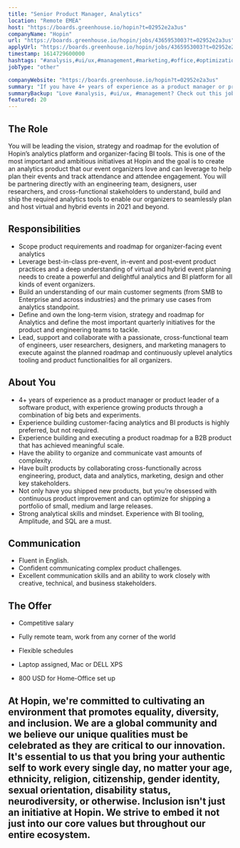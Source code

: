 ```yaml
---
title: "Senior Product Manager, Analytics"
location: "Remote EMEA"
host: "https://boards.greenhouse.io/hopin?t=02952e2a3us"
companyName: "Hopin"
url: "https://boards.greenhouse.io/hopin/jobs/4365953003?t=02952e2a3us"
applyUrl: "https://boards.greenhouse.io/hopin/jobs/4365953003?t=02952e2a3us#app"
timestamp: 1614729600000
hashtags: "#analysis,#ui/ux,#management,#marketing,#office,#optimization,#English"
jobType: "other"

companyWebsite: "https://boards.greenhouse.io/hopin?t=02952e2a3us"
summary: "If you have 4+ years of experience as a product manager or product leader of a software product, with experience growing products through a combination of big bets and experiments, consider applying to Hopin's job post for a new senior product manager."
summaryBackup: "Love #analysis, #ui/ux, #management? Check out this job post!"
featured: 20
---
```


## The Role

You will be leading the vision, strategy and roadmap for the evolution of Hopin’s analytics platform and organizer-facing BI tools. This is one of the most important and ambitious initiatives at Hopin and the goal is to create an analytics product that our event organizers love and can leverage to help plan their events and track attendance and attendee engagement. You will be partnering directly with an engineering team, designers, user researchers, and cross-functional stakeholders to understand, build and ship the required analytics tools to enable our organizers to seamlessly plan and host virtual and hybrid events in 2021 and beyond. 

## Responsibilities

*   Scope product requirements and roadmap for organizer-facing event analytics
*   Leverage best-in-class pre-event, in-event and post-event product practices and a deep understanding of virtual and hybrid event planning needs to create a powerful and delightful analytics and BI platform for all kinds of event organizers.
*   Build an understanding of our main customer segments (from SMB to Enterprise and across industries) and the primary use cases from analytics standpoint.
*   Define and own the long-term vision, strategy and roadmap for Analytics and define the most important quarterly initiatives for the product and engineering teams to tackle. 
*   Lead, support and collaborate with a passionate, cross-functional team of engineers, user researchers, designers, and marketing managers to execute against the planned roadmap and continuously uplevel analytics tooling and product functionalities for all organizers. 

## About You

*   4+ years of experience as a product manager or product leader of a software product, with experience growing products through a combination of big bets and experiments.
*   Experience building customer-facing analytics and BI products is highly preferred, but not required. 
*   Experience building and executing a product roadmap for a B2B product that has achieved meaningful scale.
*   Have the ability to organize and communicate vast amounts of complexity.
*   Have built products by collaborating cross-functionally across engineering, product, data and analytics, marketing, design and other key stakeholders.
*   Not only have you shipped new products, but you’re obsessed with continuous product improvement and can optimize for shipping a portfolio of small, medium and large releases.
*   Strong analytical skills and mindset. Experience with BI tooling, Amplitude, and SQL are a must. 

## Communication

*   Fluent in English.
*   Confident communicating complex product challenges.
*   Excellent communication skills and an ability to work closely with creative, technical, and business stakeholders.

## The Offer 

*   Competitive salary
    
*   Fully remote team, work from any corner of the world
    
*   Flexible schedules
    
*   Laptop assigned, Mac or DELL XPS            
    
*   800 USD for Home-Office set up
    

## At Hopin, we're committed to cultivating an environment that promotes equality, diversity, and inclusion. We are a global community and we believe our unique qualities must be celebrated as they are critical to our innovation. It's essential to us that you bring your authentic self to work every single day, no matter your age, ethnicity, religion, citizenship, gender identity, sexual orientation, disability status, neurodiversity, or otherwise. Inclusion isn't just an initiative at Hopin. We strive to embed it not just into our core values but throughout our entire ecosystem.
